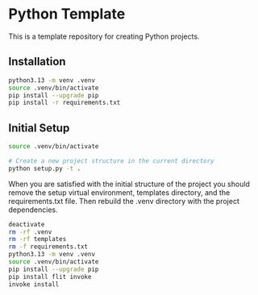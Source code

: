 # Python Template

This is a template repository for creating Python projects.

## Installation

```bash
python3.13 -m venv .venv
source .venv/bin/activate
pip install --upgrade pip
pip install -r requirements.txt
```

## Initial Setup

```bash
source .venv/bin/activate

# Create a new project structure in the current directory
python setup.py -t .
```

When you are satisfied with the initial structure of the project you should remove the setup virtual environment, 
templates directory, and the requirements.txt file. Then rebuild the .venv directory with the project dependencies.

```bash
deactivate
rm -rf .venv
rm -rf templates
rm -f requirements.txt
python3.13 -m venv .venv
source .venv/bin/activate
pip install --upgrade pip
pip install flit invoke
invoke install
```
